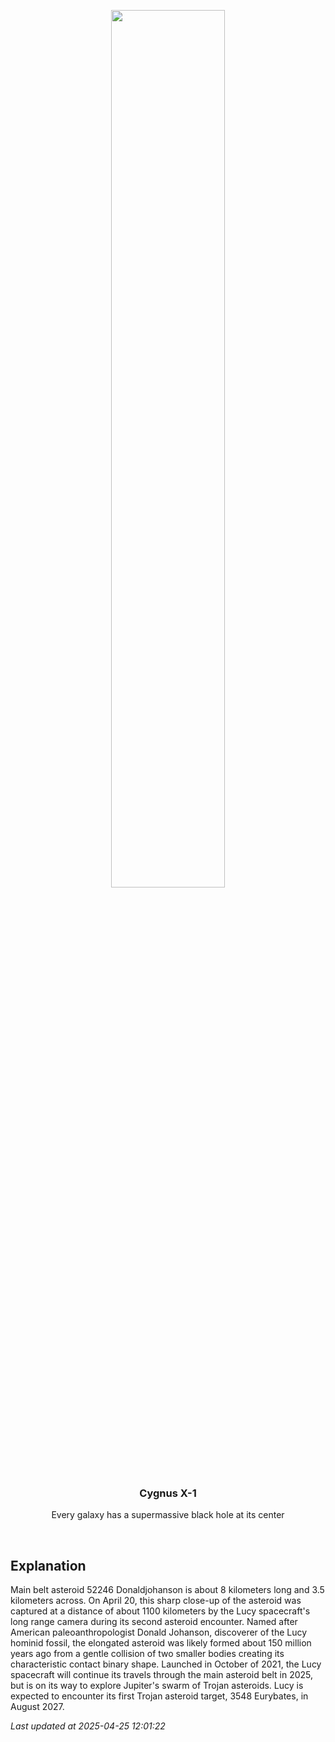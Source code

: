 <p align='center'>
    <img src='https://apod.nasa.gov/apod/image/2504/final_0798443319_dec.png' width='60%' />
    <h3 align="center">Cygnus X-1</h3>
    <p align="center">Every galaxy has a supermassive black hole at its center</p>
</p>
<br/>

Explanation
--
Main belt asteroid 52246 Donaldjohanson is about 8 kilometers long and 3.5 kilometers across. On April 20, this sharp close-up of the asteroid was captured at a distance of about 1100 kilometers by the Lucy spacecraft's long range camera during its second asteroid encounter. Named after American paleoanthropologist Donald Johanson, discoverer of the Lucy hominid fossil, the elongated asteroid was likely formed about 150 million years ago from a gentle collision of two smaller bodies creating its characteristic contact binary shape. Launched in October of 2021, the Lucy spacecraft will continue its travels through the main asteroid belt in 2025, but is on its way to explore Jupiter's swarm of Trojan asteroids. Lucy is expected to encounter its first Trojan asteroid target, 3548 Eurybates, in August 2027.


*Last updated at 2025-04-25 12:01:22*
